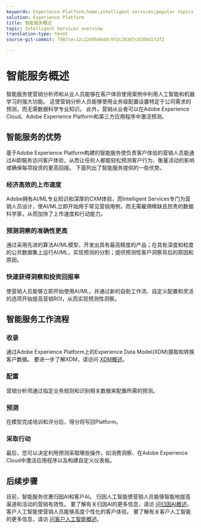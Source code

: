 ```yaml
---
keywords: Experience Platform;home;intelligent services;popular topics
solution: Experience Platform
title: 智能服务概述
topic: Intelligent Services overview
translation-type: tm+mt
source-git-commit: 7987cec12c22e9b48ddc9fdc263d7cd28bd172f2

---
```



# 智能服务概述

智能服务使营销分析师和从业人员能够在客户体验使用案例中利用人工智能和机器学习的强大功能。 这使营销分析人员能够使用业务级配置设置特定于公司需求的预测，而无需数据科学专业知识。 此外，营销从业者可以在Adobe Experience Cloud、Adobe Experience Platform和第三方应用程序中激活预测。

## 智能服务的优势

基于Adobe Experience Platform构建的智能服务使负责客户体验的营销人员能通过AI即服务访问客户体验，从而让任何人都能轻松预测客户行为、衡量活动的影响或确保每项投资的更高回报。 下面列出了智能服务提供的一些优势。

### 经济高效的上市速度

Adobe拥有AI/ML专业知识和深厚的CXM体验，而Intelligent Services专门为营销人员设计，使AI/ML立即开始用于常见营销用例，而无需雇佣稀缺且昂贵的数据科学家，从而加快了上市速度和行动能力。

### 预测洞察的准确性更高

通过采用先进的算法AI/ML模型，开发出具有最高精度的产品；在具有深度和粒度的公共数据集上运行AI/ML，实现预测的分割；提供预测性客户洞察背后的原因和原因。

### 快速获得洞察和投资回报率

使营销人员能够立即开始使用AI/ML，并通过新的自助工作流、自定义配置和灵活的选项开始提高营销ROI，从而实现预测性洞察。

## 智能服务工作流程

### 收录

通过Adobe Experience Platform上的Experience Data Model(XDM)摄取和转换客户数据。 要进一步了解XDM，请访问 [XDM概述](../xdm/home.md)。

### 配置

营销分析师通过指定业务规则和识别相关数据来配置所需的预测。

### 预测

在模型完成培训和评分后，得分将写回Platform。

### 采取行动

最后，您可以决定利用预测采取哪些操作，如消费洞察、在Adobe Experience Cloud中激活应用程序以及构建自定义仪表板。

## 后续步骤

目前，智能服务优惠归因AI和客户AI。 归因人工智能使营销人员能够智能地提高渠道和活动的营销有效性。 要了解有关归因AI的更多信息，请访 [问归因AI概述](./attribution-ai/overview.md)。 客户人工智能使营销人员能够高度个性化的客户体验。 要了解有关客户人工智能的更多信息，请访 [问客户人工智能概述](./customer-ai/overview.md)。